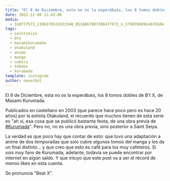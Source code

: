 ```yaml
---
title: "El 8 de Diciembre, esta no os la esperábais, los 8 tomos dobles de B't X, de Masami Kurumada"
date: 2022-12-08 11:43:06
media: 
  - 318777573_1196379524333340_8516867907288477672_n_17907840914676504.jpg
tags: 
  - saintseiya
  - btx
  - masamikurumada
  - otakuland
  - anime
  - manga
  - comics
  - tebeos
  - kurumada
template: instagram
author: neverbot
---
```


El 8 de Diciembre, esta no os la esperábais, los 8 tomos dobles de B't X, de Masami Kurumada.

Publicados en castellano en 2003 (que parece hace poco pero es hace 20 años) por la extinta Otakuland, el recuerdo que muchos tienen de esta serie es "ah sí, esa cosa que se publicó bastante feota, de una obra previa de [#Kurumada](/tags/kurumada)". Pero no, no es una obra previa, sino posterior a Saint Seiya.

La verdad es que poco hay que contar de esto: que tuvo una adaptación a anime de dos temporadas que solo cubre algunos tomos del manga y les da un final distinto... y que creo que esto es café para los muy cafeteros. Si sois muy fans de Kurumada, adelante, todavía se puede encontrar por internet en algún saldo. Y que intuyo que este post va a ser el récord de menos likes en esta cuenta.

Se pronuncia "Beat X".
